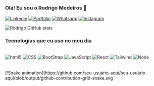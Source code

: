 ### Olá! Eu sou o Rodrigo Medeiros 👋

[![Linkedin](https://img.shields.io/badge/LinkedIn-0077B5?style=for-the-badge&logo=linkedin&logoColor=white)](https://www.linkedin.com/in/rodrigo-medeiros-94667b1ba/)
[![Portfólio](https://img.shields.io/badge/PORTFÓLIO-0A0A0A?style=for-the-badge&logo=devdotto&logoColor=white)](https://rodrigo-171.github.io)
[![Whatsapp](https://img.shields.io/badge/WhatsApp-25D366?style=for-the-badge&logo=whatsapp&logoColor=white)](https://web.whatsapp.com/send?phone=5511968939872)
[![Instagram](https://img.shields.io/badge/Instagram-E4405F?style=for-the-badge&logo=instagram&logoColor=white)](https://www.instagram.com/roh_dna/)


![Rodrigo GitHub stats](https://github-readme-stats.vercel.app/api?username=Rodrigo-171&show_icons=true&theme=radical)

### Tecnologias que eu uso no meu dia

<div style="display: inline_block"><br>
    <img align="center" alt="html5"src="https://img.shields.io/badge/HTML5-E34F26?style=for-the-badge&logo=html5&logoColor=white">
    <img align="center" alt="CSS"src="https://img.shields.io/badge/CSS-239120?&style=for-the-badge&logo=css3&logoColor=white">
    <img align="center" alt="BootStrap"src="https://img.shields.io/badge/Bootstrap-563D7C?style=for-the-badge&logo=bootstrap&logoColor=white">
    <img align="center" alt="JavaScript"src="https://img.shields.io/badge/JavaScript-F7DF1E?style=for-the-badge&logo=javascript&logoColor=black">
    <img align="center" alt="React" src="https://img.shields.io/badge/React-20232A?style=for-the-badge&logo=react&logoColor=61DAFB">
    <img align="center" alt="Tailwind" src="https://img.shields.io/badge/Tailwind_CSS-38B2AC?style=for-the-badge&logo=tailwind-css&logoColor=white">
    <img align="center" alt="Node"src="https://img.shields.io/badge/Node.js-43853D?style=for-the-badge&logo=node.js&logoColor=white">
    
    
</div>
<br>
<br>
[!Snake animation](https://github.com/seu-usuário-aqui/seu-usuário-aqui/blob/output/github-contribution-grid-snake.svg
<br>
